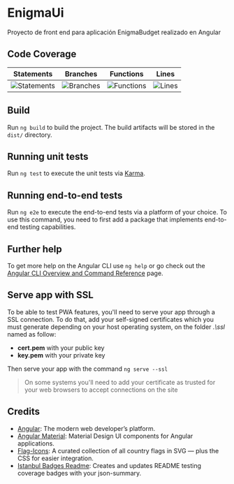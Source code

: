 # EnigmaUi

Proyecto de front end para aplicación EnigmaBudget realizado en Angular

## Code Coverage
| Statements                  | Branches                | Functions                 | Lines             |
| --------------------------- | ----------------------- | ------------------------- | ----------------- |
| ![Statements](https://img.shields.io/badge/statements-56.6%25-red.svg?style=flat) | ![Branches](https://img.shields.io/badge/branches-28.57%25-red.svg?style=flat) | ![Functions](https://img.shields.io/badge/functions-50%25-red.svg?style=flat) | ![Lines](https://img.shields.io/badge/lines-57.36%25-red.svg?style=flat) |
## Build

Run `ng build` to build the project. The build artifacts will be stored in the `dist/` directory.

## Running unit tests

Run `ng test` to execute the unit tests via [Karma](https://karma-runner.github.io).

## Running end-to-end tests

Run `ng e2e` to execute the end-to-end tests via a platform of your choice. To use this command, you need to first add a package that implements end-to-end testing capabilities.

## Further help

To get more help on the Angular CLI use `ng help` or go check out the [Angular CLI Overview and Command Reference](https://angular.io/cli) page.

    
## Serve app with SSL
To be able to test PWA features, you'll need to serve your app through a SSL connection. To do that, add your self-signed certificates which you must generate depending on your host operating system, on the folder *.\ssl*  named as follow:
  - **cert.pem** with your public key 
  - **key.pem** with your private key
  
  Then serve your app with the command `ng serve --ssl` 

  > On some systems you'll need to add your certificate as trusted for your web browsers to accept connections on the site

## Credits
- [Angular](https://github.com/angular/angular): 
    The modern web developer’s platform.
- [Angular Material](https://github.com/angular/components): 
    Material Design UI components for Angular applications.
- [Flag-Icons](https://github.com/lipis/flag-icons): 
    A curated collection of all country flags in SVG — plus the CSS for easier integration.
- [Istanbul Badges Readme](https://github.com/the-bugging/istanbul-badges-readme):
    Creates and updates README testing coverage badges with your json-summary.